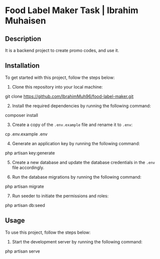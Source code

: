 # Food Label Maker Task | Ibrahim Muhaisen

## Description

It is a backend project to create promo codes, and use it.

## Installation

To get started with this project, follow the steps below:

1. Clone this repository into your local machine:

git clone https://github.com/IbrahimMuh96/food-label-maker.git  

2. Install the required dependencies by running the following command:

composer install

3. Create a copy of the `.env.example` file and rename it to `.env`:

cp .env.example .env

4. Generate an application key by running the following command:

php artisan key:generate

5. Create a new database and update the database credentials in the `.env` file accordingly.

6. Run the database migrations by running the following command:

php artisan migrate

7. Run seeder to initiate the permissions and roles:

php artisan db:seed

## Usage

To use this project, follow the steps below:

1. Start the development server by running the following command:

php artisan serve


